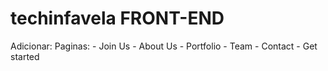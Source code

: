 # techinfavela FRONT-END

Adicionar:
  Paginas:
    - Join Us
    - About Us
    - Portfolio
    - Team
    - Contact
    - Get started

